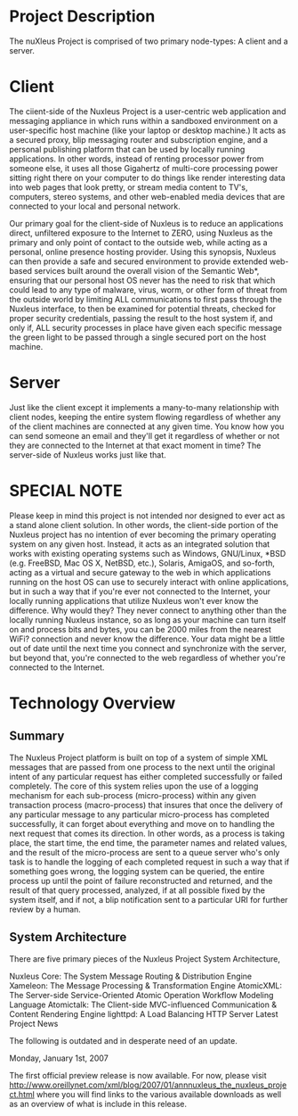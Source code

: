 # Project Description

The nuXleus Project is comprised of two primary node-types: A client and a server.

# Client

The ciient-side of the Nuxleus Project is a user-centric web application and messaging appliance in which runs within a sandboxed environment on a user-specific host machine (like your laptop or desktop machine.) It acts as a secured proxy,  blip messaging router and subscription engine, and a personal publishing platform that can be used by locally running applications. In other words, instead of renting processor power from someone else, it uses all those Gigahertz of multi-core processing power sitting right there on your computer to do things like render interesting data into web pages that look pretty, or stream media content to TV's, computers, stereo systems, and other web-enabled media devices that are connected to your local and personal network.

Our primary goal for the client-side of Nuxleus is to reduce an applications direct, unfiltered exposure to the Internet to ZERO, using Nuxleus as the primary and only point of contact to the outside web, while acting as a personal, online presence hosting provider. Using this synopsis, Nuxleus can then provide a safe and secured environment to provide extended web-based services built around the overall vision of the Semantic Web*, ensuring that our personal host OS never has the need to risk that which could lead to any type of malware, virus, worm, or other form of threat from the outside world by limiting ALL communications to first pass through the Nuxleus interface, to then be examined for potential threats, checked for proper security credentials, passing the result to the host system if, and only if, ALL security processes in place have given each specific message the green light to be passed through a single secured port on the host machine.

# Server

Just like the client except it implements a many-to-many relationship with client nodes, keeping the entire system flowing regardless of whether any of the client machines are connected at any given time. You know how you can send someone an email and they'll get it regardless of whether or not they are connected to the Internet at that exact moment in time? The server-side of Nuxleus works just like that.

# SPECIAL NOTE

Please keep in mind this project is not intended nor designed to ever act as a stand alone client solution. In other words, the client-side portion of the Nuxleus project has no intention of ever becoming the primary operating system on any given host. Instead, it acts as an integrated solution that works with existing operating systems such as Windows, GNU/Linux, *BSD (e.g. FreeBSD, Mac OS X, NetBSD, etc.), Solaris, AmigaOS, and so-forth, acting as a virtual and secure gateway to the web in which applications running on the host OS can use to securely interact with online applications, but in such a way that if you're ever not connected to the Internet, your locally running applications that utilize Nuxleus won't ever know the difference. Why would they? They never connect to anything other than the locally running Nuxleus instance, so as long as your machine can turn itself on and process bits and bytes, you can be 2000 miles from the nearest WiFi? connection and never know the difference. Your data might be a little out of date until the next time you connect and synchronize with the server, but beyond that, you're connected to the web regardless of whether you're connected to the Internet.

# Technology Overview

## Summary

The Nuxleus Project platform is built on top of a system of simple XML messages that are passed from one process to the next until the original intent of any particular request has either completed successfully or failed completely. The core of this system relies upon the use of a logging mechanism for each sub-process (micro-process) within any given transaction process (macro-process) that insures that once the delivery of any particular message to any particular micro-process has completed successfully, it can forget about everything and move on to handling the next request that comes its direction. In other words, as a process is taking place, the start time, the end time, the parameter names and related values, and the result of the micro-process are sent to a queue server who's only task is to handle the logging of each completed request in such a way that if something goes wrong, the logging system can be queried, the entire process up until the point of failure reconstructed and returned, and the result of that query processed, analyzed, if at all possible fixed by the system itself, and if not, a blip notification sent to a particular URI for further review by a human.

## System Architecture

There are five primary pieces of the Nuxleus Project System Architecture,

Nuxleus Core: The System Message Routing & Distribution Engine
Xameleon: The Message Processing & Transformation Engine
AtomicXML: The Server-side Service-Oriented Atomic Operation Workflow Modeling Language
Atomictalk: The Client-side MVC-influenced Communication & Content Rendering Engine
lighttpd: A Load Balancing HTTP Server
Latest Project News

The following is outdated and in desperate need of an update.

Monday, January 1st, 2007

The first official preview release is now available. For now, please visit  http://www.oreillynet.com/xml/blog/2007/01/annnuxleus_the_nuxleus_project.html where you will find links to the various available downloads as well as an overview of what is include in this release.

